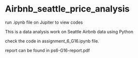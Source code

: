 # Airbnb_seattle_price_analysis

run .ipynb file on Jupiter to view codes


This is a data analysis work on Seattle Airbnb data using Python

check the code in assignment_6_G16.ipynb file.

report can be found in ps6-G16-report.pdf
